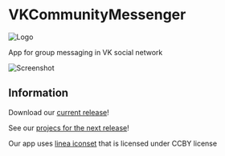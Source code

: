 # VKCommunityMessenger

![Logo](https://raw.githubusercontent.com/Zawuza/VKCommunityMessenger/master/logo.jpg)

App for group messaging in VK social network

![Screenshot](https://raw.githubusercontent.com/Zawuza/VKCommunityMessenger/master/screenshot.jpg)

## Information

Download our [current release](https://github.com/Zawuza/VKCommunityMessenger/releases/tag/v0.2dev)!

See our [projecs for the next release](https://github.com/Zawuza/VKCommunityMessenger/projects/3)!

Our app uses [linea iconset](http://linea.io) that is licensed under CCBY license